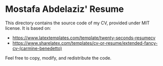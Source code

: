 # Mostafa Abdelaziz' Resume
This directory contains the source code of my CV, provided under MIT license. It is based on:
* https://www.latextemplates.com/template/twenty-seconds-resumecv
* https://www.sharelatex.com/templates/cv-or-resume/extended-fancy-cv-(carmine-benedetto)

Feel free to copy, modify, and redistribute the code.

